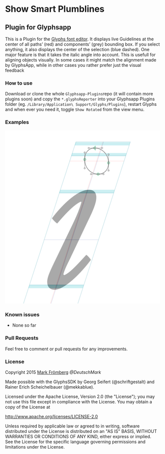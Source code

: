 # Show Smart Plumblines

## Plugin for Glyphsapp

This is a Plugin for the [Glyphs font editor](http://glyphsapp.com/). It displays live Guidelines at the center of all paths’ (red) and components’ (grey) bounding box. If you select anything, it also displays the center of the selection (blue dashed). One major feature is that it takes the italic angle into account. This is usefull for aligning objects visually. In some cases it might match the alignment made by GlyphsApp, while in other cases you rather prefer just the visual feedback

### How to use

Download or clone the whole `Glyphsapp-Plugins`repo (it will contain more plugins soon) and copy the `*.glyphsReporter` into your Glyphsapp Plugins folder (eg. `/Library/Application\ Support/Glyphs/Plugins`), restart Glyphs and when ever you need it, toggle `Show Rotated` from the view menu.

### Examples

![Show Smart Plumblines Demo](https://raw.githubusercontent.com/DeutschMark/Glyphsapp-Plugins/Screenshots/Screenshots/SmartPlumblines/SmPlL%2006.png?raw=true "Show Smart Plumblines Demo")

### Known issues

- None so far

### Pull Requests

Feel free to comment or pull requests for any improvements.

### License

Copyright 2015 [Mark Frömberg](http://www.markfromberg.com/) *@DeutschMark*

Made possible with the GlyphsSDK by Georg Seifert (@schriftgestalt) and Rainer Erich Scheichelbauer (@mekkablue).

Licensed under the Apache License, Version 2.0 (the "License");
you may not use this file except in compliance with the License.
You may obtain a copy of the License at

http://www.apache.org/licenses/LICENSE-2.0

Unless required by applicable law or agreed to in writing, software
distributed under the License is distributed on an "AS IS" BASIS,
WITHOUT WARRANTIES OR CONDITIONS OF ANY KIND, either express or implied.
See the License for the specific language governing permissions and
limitations under the License.
